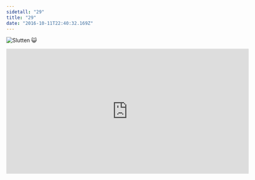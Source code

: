 ```yaml
---
sidetall: "29"
title: "29"
date: "2016-10-11T22:40:32.169Z"
---
```


![Slutten 😺](./Amund2.png)





<iframe src="https://docs.google.com/forms/d/e/1FAIpQLSdaU1qxlU76iRXUClnxtVycECOt0wqjnCQ8tT6mIzPJxbwDUg/viewform?embedded=true" width="640" height="330" frameborder="0" marginheight="0" marginwidth="0">Loading...</iframe>
